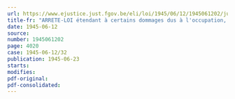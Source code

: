 ```yaml
---
url: https://www.ejustice.just.fgov.be/eli/loi/1945/06/12/1945061202/justel
title-fr: "ARRETE-LOI étendant à certains dommages dus à l'occupation, le régime des crédits prévus pour les dommages résultant de faits de guerre"
date: 1945-06-12
source:
number: 1945061202
page: 4020
case: 1945-06-12/32
publication: 1945-06-23
starts:
modifies:
pdf-original:
pdf-consolidated:
---
```


